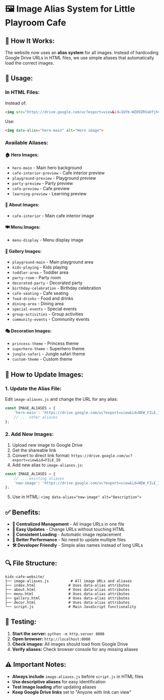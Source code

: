 # 🖼️ Image Alias System for Little Playroom Cafe

## 🎯 **How It Works:**

The website now uses an **alias system** for all images. Instead of hardcoding Google Drive URLs in HTML files, we use simple aliases that automatically load the correct images.

## 📝 **Usage:**

### **In HTML Files:**
Instead of:
```html
<img src="https://drive.google.com/uc?export=view&id=1UYb-WZO9ZRVaOfjhvxMR5Ibautj4wkhN" alt="Hero image">
```

Use:
```html
<img data-alias="hero-main" alt="Hero image">
```

### **Available Aliases:**

#### **🏠 Hero Images:**
- `hero-main` - Main hero background
- `cafe-interior-preview` - Cafe interior preview
- `playground-preview` - Playground preview
- `party-preview` - Party preview
- `cafe-preview` - Cafe preview
- `learning-preview` - Learning preview

#### **📖 About Images:**
- `cafe-interior` - Main cafe interior image

#### **🍽️ Menu Images:**
- `menu-display` - Menu display image

#### **🎨 Gallery Images:**
- `playground-main` - Main playground area
- `kids-playing` - Kids playing
- `toddler-area` - Toddler area
- `party-room` - Party room
- `decorated-party` - Decorated party
- `birthday-celebration` - Birthday celebration
- `cafe-seating` - Cafe seating
- `food-drinks` - Food and drinks
- `dining-area` - Dining area
- `special-events` - Special events
- `group-activities` - Group activities
- `community-events` - Community events

#### **🎭 Decoration Images:**
- `princess-theme` - Princess theme
- `superhero-theme` - Superhero theme
- `jungle-safari` - Jungle safari theme
- `custom-theme` - Custom theme

## 🔧 **How to Update Images:**

### **1. Update the Alias File:**
Edit `image-aliases.js` and change the URL for any alias:

```javascript
const IMAGE_ALIASES = {
    'hero-main': 'https://drive.google.com/uc?export=view&id=NEW_FILE_ID',
    // ... other aliases
};
```

### **2. Add New Images:**
1. Upload new image to Google Drive
2. Get the shareable link
3. Convert to direct link format: `https://drive.google.com/uc?export=view&id=FILE_ID`
4. Add new alias to `image-aliases.js`:

```javascript
const IMAGE_ALIASES = {
    // ... existing aliases
    'new-image': 'https://drive.google.com/uc?export=view&id=NEW_FILE_ID'
};
```

5. Use in HTML: `<img data-alias="new-image" alt="Description">`

## ✅ **Benefits:**

- **🎯 Centralized Management** - All image URLs in one file
- **🔄 Easy Updates** - Change URLs without touching HTML
- **📱 Consistent Loading** - Automatic image replacement
- **🚀 Better Performance** - No need to update multiple files
- **🛠️ Developer Friendly** - Simple alias names instead of long URLs

## 🔍 **File Structure:**

```
kids-cafe-website/
├── image-aliases.js          # All image URLs and aliases
├── index.html               # Uses data-alias attributes
├── about.html               # Uses data-alias attributes
├── menu.html                # Uses data-alias attributes
├── gallery.html             # Uses data-alias attributes
├── decor.html               # Uses data-alias attributes
└── script.js                # Main JavaScript functionality
```

## 🚀 **Testing:**

1. **Start the server:** `python -m http.server 8000`
2. **Open browser:** `http://localhost:8000`
3. **Check images:** All images should load from Google Drive
4. **Verify aliases:** Check browser console for any missing aliases

## ⚠️ **Important Notes:**

- **Always include** `image-aliases.js` before `script.js` in HTML files
- **Use descriptive aliases** for easy identification
- **Test image loading** after updating aliases
- **Keep Google Drive links** set to "Anyone with link can view" 